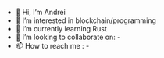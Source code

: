 - 👋 Hi, I’m Andrei
- 👀 I’m interested in blockchain/programming
- 🌱 I’m currently learning Rust
- 💞️ I’m looking to collaborate on: -
- 📫 How to reach me : -

<!---
andrei-diaconescu/andrei-diaconescu is a ✨ special ✨ repository because its `README.md` (this file) appears on your GitHub profile.
You can click the Preview link to take a look at your changes.
--->
